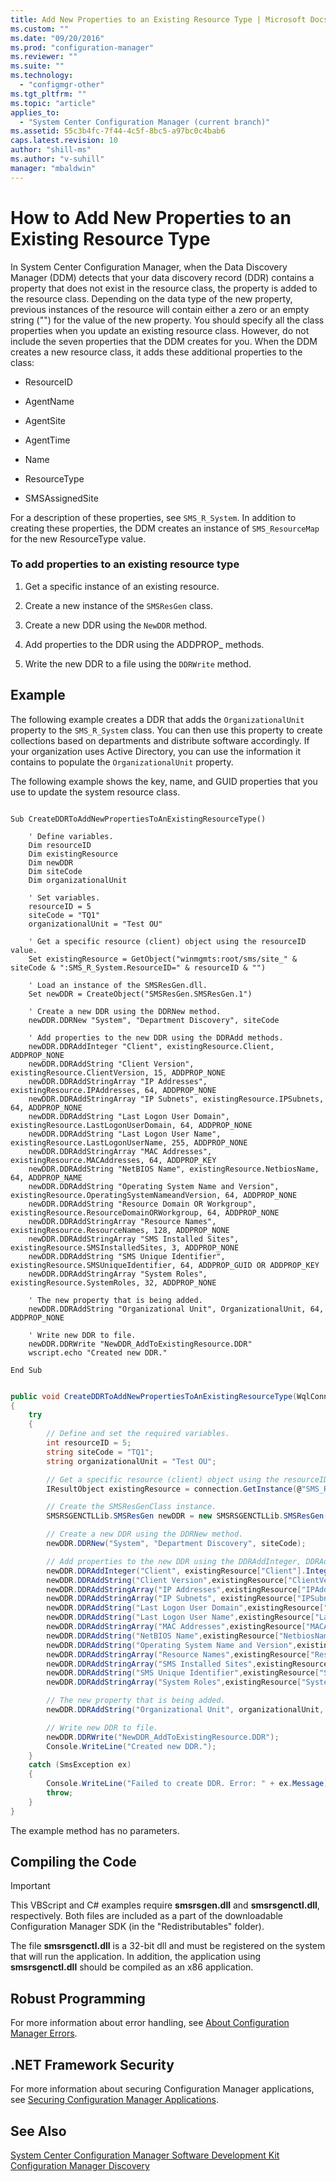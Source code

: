```yaml
---
title: Add New Properties to an Existing Resource Type | Microsoft Docs"
ms.custom: ""
ms.date: "09/20/2016"
ms.prod: "configuration-manager"
ms.reviewer: ""
ms.suite: ""
ms.technology:
  - "configmgr-other"
ms.tgt_pltfrm: ""
ms.topic: "article"
applies_to:
  - "System Center Configuration Manager (current branch)"
ms.assetid: 55c3b4fc-7f44-4c5f-8bc5-a97bc0c4bab6
caps.latest.revision: 10
author: "shill-ms"
ms.author: "v-suhill"
manager: "mbaldwin"
---
```

# How to Add New Properties to an Existing Resource Type
In System Center Configuration Manager, when the Data Discovery Manager (DDM) detects that your data discovery record (DDR) contains a property that does not exist in the resource class, the property is added to the resource class. Depending on the data type of the new property, previous instances of the resource will contain either a zero or an empty string ("") for the value of the new property. You should specify all the class properties when you update an existing resource class. However, do not include the seven properties that the DDM creates for you. When the DDM creates a new resource class, it adds these additional properties to the class:  

-   ResourceID  

-   AgentName  

-   AgentSite  

-   AgentTime  

-   Name  

-   ResourceType  

-   SMSAssignedSite  

 For a description of these properties, see `SMS_R_System`. In addition to creating these properties, the DDM creates an instance of `SMS_ResourceMap` for the new ResourceType value.  

### To add properties to an existing resource type  

1.  Get a specific instance of an existing resource.  

2.  Create a new instance of the `SMSResGen` class.  

3.  Create a new DDR using the `NewDDR` method.  

4.  Add properties to the DDR using the ADDPROP_ methods.  

5.  Write the new DDR to a file using the `DDRWrite` method.  

## Example  
 The following example creates a DDR that adds the `OrganizationalUnit` property to the `SMS_R_System` class. You can then use this property to create collections based on departments and distribute software accordingly. If your organization uses Active Directory, you can use the information it contains to populate the `OrganizationalUnit` property.  

 The following example shows the key, name, and GUID properties that you use to update the system resource class.  

```vbs  

Sub CreateDDRToAddNewPropertiesToAnExistingResourceType()  

    ' Define variables.  
    Dim resourceID  
    Dim existingResource   
    Dim newDDR   
    Dim siteCode  
    Dim organizationalUnit  

    ' Set variables.  
    resourceID = 5  
    siteCode = "TQ1"  
    organizationalUnit = "Test OU"  

    ' Get a specific resource (client) object using the resourceID value.  
    Set existingResource = GetObject("winmgmts:root/sms/site_" & siteCode & ":SMS_R_System.ResourceID=" & resourceID & "")  

    ' Load an instance of the SMSResGen.dll.  
    Set newDDR = CreateObject("SMSResGen.SMSResGen.1")  

    ' Create a new DDR using the DDRNew method.  
    newDDR.DDRNew "System", "Department Discovery", siteCode  

    ' Add properties to the new DDR using the DDRAdd methods.  
    newDDR.DDRAddInteger "Client", existingResource.Client, ADDPROP_NONE  
    newDDR.DDRAddString "Client Version", existingResource.ClientVersion, 15, ADDPROP_NONE  
    newDDR.DDRAddStringArray "IP Addresses", existingResource.IPAddresses, 64, ADDPROP_NONE  
    newDDR.DDRAddStringArray "IP Subnets", existingResource.IPSubnets, 64, ADDPROP_NONE  
    newDDR.DDRAddString "Last Logon User Domain", existingResource.LastLogonUserDomain, 64, ADDPROP_NONE  
    newDDR.DDRAddString "Last Logon User Name", existingResource.LastLogonUserName, 255, ADDPROP_NONE  
    newDDR.DDRAddStringArray "MAC Addresses", existingResource.MACAddresses, 64, ADDPROP_KEY  
    newDDR.DDRAddString "NetBIOS Name", existingResource.NetbiosName, 64, ADDPROP_NAME  
    newDDR.DDRAddString "Operating System Name and Version", existingResource.OperatingSystemNameandVersion, 64, ADDPROP_NONE  
    newDDR.DDRAddString "Resource Domain OR Workgroup", existingResource.ResourceDomainORWorkgroup, 64, ADDPROP_NONE  
    newDDR.DDRAddStringArray "Resource Names", existingResource.ResourceNames, 128, ADDPROP_NONE  
    newDDR.DDRAddStringArray "SMS Installed Sites", existingResource.SMSInstalledSites, 3, ADDPROP_NONE  
    newDDR.DDRAddString "SMS Unique Identifier", existingResource.SMSUniqueIdentifier, 64, ADDPROP_GUID OR ADDPROP_KEY  
    newDDR.DDRAddStringArray "System Roles", existingResource.SystemRoles, 32, ADDPROP_NONE  

    ' The new property that is being added.  
    newDDR.DDRAddString "Organizational Unit", OrganizationalUnit, 64, ADDPROP_NONE  

    ' Write new DDR to file.  
    newDDR.DDRWrite "NewDDR_AddToExistingResource.DDR"  
    wscript.echo "Created new DDR."  

End Sub  

```  

```c#  

public void CreateDDRToAddNewPropertiesToAnExistingResourceType(WqlConnectionManager connection)  
{  
    try  
    {  
        // Define and set the required variables.  
        int resourceID = 5;  
        string siteCode = "TQ1";  
        string organizationalUnit = "Test OU";  

        // Get a specific resource (client) object using the resourceID value.  
        IResultObject existingResource = connection.GetInstance(@"SMS_R_SYSTEM.ResourceID='" + resourceID + "'");  

        // Create the SMSResGenClass instance.  
        SMSRSGENCTLLib.SMSResGen newDDR = new SMSRSGENCTLLib.SMSResGen();  

        // Create a new DDR using the DDRNew method.  
        newDDR.DDRNew("System", "Department Discovery", siteCode);  

        // Add properties to the new DDR using the DDRAddInteger, DDRAddString and DDRAddStringArray methods.  
        newDDR.DDRAddInteger("Client", existingResource["Client"].IntegerValue, SMSRSGENCTLLib.DDRPropertyFlagsEnum.ADDPROP_NONE);  
        newDDR.DDRAddString("Client Version",existingResource["ClientVersion"].StringValue, 15, SMSRSGENCTLLib.DDRPropertyFlagsEnum.ADDPROP_NONE);  
        newDDR.DDRAddStringArray("IP Addresses",existingResource["IPAddresses"].StringArrayValue, 64, SMSRSGENCTLLib.DDRPropertyFlagsEnum.ADDPROP_NONE);  
        newDDR.DDRAddStringArray("IP Subnets", existingResource["IPSubnets"].StringArrayValue, 64, SMSRSGENCTLLib.DDRPropertyFlagsEnum.ADDPROP_NONE);  
        newDDR.DDRAddString("Last Logon User Domain",existingResource["LastLogonUserDomain"].StringValue, 255, SMSRSGENCTLLib.DDRPropertyFlagsEnum.ADDPROP_NONE);  
        newDDR.DDRAddString("Last Logon User Name",existingResource["LastLogonUserName"].StringValue, 64, SMSRSGENCTLLib.DDRPropertyFlagsEnum.ADDPROP_KEY);  
        newDDR.DDRAddStringArray("MAC Addresses",existingResource["MACAddresses"].StringArrayValue, 32, SMSRSGENCTLLib.DDRPropertyFlagsEnum.ADDPROP_NAME);  
        newDDR.DDRAddString("NetBIOS Name",existingResource["NetbiosName"].StringValue, 64, SMSRSGENCTLLib.DDRPropertyFlagsEnum.ADDPROP_NONE);  
        newDDR.DDRAddString("Operating System Name and Version",existingResource["OperatingSystemNameandVersion"].StringValue, 64, SMSRSGENCTLLib.DDRPropertyFlagsEnum.ADDPROP_NONE);  
        newDDR.DDRAddStringArray("Resource Names",existingResource["ResourceNames"].StringArrayValue, 128, SMSRSGENCTLLib.DDRPropertyFlagsEnum.ADDPROP_NONE);  
        newDDR.DDRAddStringArray("SMS Installed Sites",existingResource["SMSInstalledSites"].StringArrayValue, 3, SMSRSGENCTLLib.DDRPropertyFlagsEnum.ADDPROP_NONE);  
        newDDR.DDRAddString("SMS Unique Identifier",existingResource["SMSUniqueIdentifier"].StringValue, 64, SMSRSGENCTLLib.DDRPropertyFlagsEnum.ADDPROP_GUID | SMSRSGENCTLLib.DDRPropertyFlagsEnum.ADDPROP_KEY);  
        newDDR.DDRAddStringArray("System Roles",existingResource["SystemRoles"].StringArrayValue, 32, SMSRSGENCTLLib.DDRPropertyFlagsEnum.ADDPROP_NONE);  

        // The new property that is being added.  
        newDDR.DDRAddString("Organizational Unit", organizationalUnit, 64, SMSRSGENCTLLib.DDRPropertyFlagsEnum.ADDPROP_ARRAY | SMSRSGENCTLLib.DDRPropertyFlagsEnum.ADDPROP_NONE);  

        // Write new DDR to file.  
        newDDR.DDRWrite("NewDDR_AddToExistingResource.DDR");  
        Console.WriteLine("Created new DDR.");  
    }  
    catch (SmsException ex)  
    {  
        Console.WriteLine("Failed to create DDR. Error: " + ex.Message);  
        throw;  
    }  
}  

```  

 The example method has no parameters.  

## Compiling the Code  

> [!IMPORTANT]
>  This VBScript and C# examples require **smsrsgen.dll** and **smsrsgenctl.dll**, respectively. Both files are included as a part of the downloadable Configuration Manager SDK (in the "Redistributables" folder).  
>   
>  The file **smsrsgenctl.dll** is a 32-bit dll and must be registered on the system that will run the application. In addition, the application using **smsrsgenctl.dll** should be compiled as an x86 application.  

## Robust Programming  
 For more information about error handling, see [About Configuration Manager Errors](../../../../develop/core/understand/about-configuration-manager-errors.md).  

## .NET Framework Security  
 For more information about securing Configuration Manager applications, see [Securing Configuration Manager Applications](../../../../develop/core/understand/securing-configuration-manager-applications.md).  

## See Also  
 [System Center Configuration Manager Software Development Kit](../../../../develop/core/misc/system-center-configuration-manager-sdk.md)   
 [Configuration Manager Discovery](../../../../develop/core/servers/configure/discovery.md)
